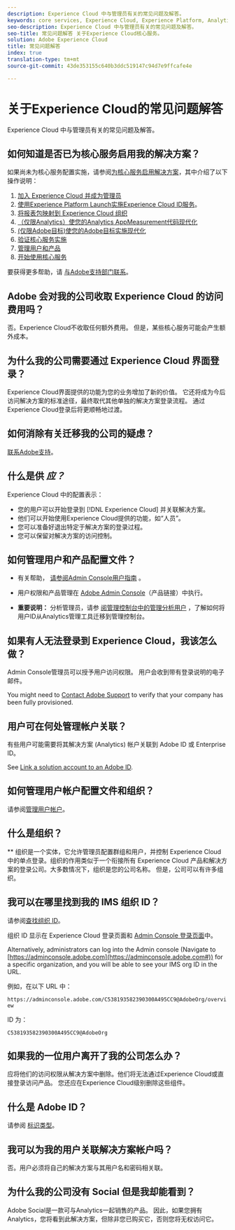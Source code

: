 ```yaml
---
description: Experience Cloud 中与管理员有关的常见问题及解答。
keywords: core services, Experience Cloud, Experience Platform, Analytics, Target, user management.
seo-description: Experience Cloud 中与管理员有关的常见问题及解答。
seo-title: 常见问题解答 关于Experience Cloud核心服务。
solution: Adobe Experience Cloud
title: 常见问题解答
index: true
translation-type: tm+mt
source-git-commit: 43de353155c640b3ddc519147c94d7e9ffcafe4e

---
```



# 关于Experience Cloud的常见问题解答

Experience Cloud 中与管理员有关的常见问题及解答。

## 如何知道是否已为核心服务启用我的解决方案？

如果尚未为核心服务配置实施，请参阅[为核心服务启用解决方案](../core-services/core-services.md#concept_07ED1D5C64234E77976E6D572E78FB9C)，其中介绍了以下操作说明：

1. [加入 Experience Cloud 并成为管理员](../core-services/core-services.md#section_2423F0BD3DF642658103310EE5EA6154)
1. [使用Experience Platform Launch实施Experience Cloud ID服务](https://docs.adobe.com/content/help/en/launch/using/intro/get-started/quick-start.html)。
1. [将报表包映射到 Experience Cloud 组织](../core-services/core-services.md#concept_apg_zq2_rw)
1. [（仅限Analytics）使您的Analytics AppMeasurement代码现代化](../core-services/core-services.md#section_1798D9D0F05C47E29816AC4EEB9A0913)
1. [(仅限Adobe目标)使您的Adobe目标实施现代化](../core-services/core-services.md#section_C2F4493C7A36406DAE2266B429A4BD24)
1. [验证核心服务实施](../core-services/core-services.md#section_E641782A0F4F44AF8C9C91216BE330D5)
1. [管理用户和产品](../core-services/core-services.md#section_B6E95F4E0E12483CB9DA99CBC0C5A4AF)
1. [开始使用核心服务](../core-services/core-services.md#section_960C06093623462E8EA247B3E97274A1)

要获得更多帮助，请 [与Adobe支持部门联系](https://helpx.adobe.com/marketing-cloud/contact-support.html)。

## Adobe 会对我的公司收取 Experience Cloud 的访问费用吗？

否。Experience Cloud不收取任何额外费用。 但是，某些核心服务可能会产生额外成本。

## 为什么我的公司需要通过 Experience Cloud 界面登录？

Experience Cloud界面提供的功能为您的业务增加了新的价值。 它还将成为今后访问解决方案的标准途径，最终取代其他单独的解决方案登录流程。 通过Experience Cloud登录后将更顺畅地过渡。

## 如何消除有关迁移我的公司的疑虑？

[联系Adobe支持](https://helpx.adobe.com/marketing-cloud/contact-support.html)。

## 什么是供 _应？_

Experience Cloud 中的配置表示：

* 您的用户可以开始登录到 [!DNL Experience Cloud] 并关联解决方案。
* 他们可以开始使用Experience Cloud提供的功能，如“人员”。
* 您可以准备好退出特定于解决方案的登录过程。
* 您可以保留对解决方案的访问控制。

## 如何管理用户和产品配置文件？

* 有关帮助， [请参阅Admin Console用户指南](https://helpx.adobe.com/enterprise/administering/user-guide.html) 。

* 用户权限和产品管理在 [Adobe Admin Console](https://adminconsole.adobe.com/enterprise)（产品链接）中执行。

* **重要说明：** 分析管理员，请参 [阅管理控制台中的管理分析用户](https://docs.adobe.com/content/help/en/analytics/admin/user-product-management/user-management/migrate-users/c-migration-tool.html) ，了解如何将用户ID从Analytics管理工具迁移到管理控制台。

## 如果有人无法登录到 Experience Cloud，我该怎么做？

Admin Console管理员可以授予用户访问权限。 用户会收到带有登录说明的电子邮件。

You might need to [Contact Adobe Support](https://helpx.adobe.com/marketing-cloud/contact-support.html) to verify that your company has been fully provisioned.

## 用户可在何处管理帐户关联？

有些用户可能需要将其解决方案 (Analytics) 帐户关联到 Adobe ID 或 Enterprise ID。

See [Link a solution account to an Adobe ID](../admin-getting-started/organizations.md#task_FD389E78640848919E247AC5E95B8369).

## 如何管理用户帐户配置文件和组织？

请参阅[管理用户帐户](../admin-getting-started/organizations.md#topic_C31CB834F109465A82ED57FF0563B3F1)。

## 什么是组织？

** 组织是一个实体，它允许管理员配置群组和用户，并控制 Experience Cloud 中的单点登录。组织的作用类似于一个衔接所有 Experience Cloud 产品和解决方案的登录公司。大多数情况下，组织是您的公司名称。 但是，公司可以有许多组织。

## 我可以在哪里找到我的 IMS 组织 ID？

请参阅[查找组织 ID](organizations.md)。

组织 ID 显示在 Experience Cloud 登录页面和 [Admin Console 登录页面](https://adminconsole.adobe.com)中。

Alternatively, administrators can log into the Admin console (Navigate to [https://adminconsole.adobe.com](https://adminconsole.adobe.com#)) for a specific organization, and you will be able to see your IMS org ID in the URL.

例如，在以下 URL 中：

`https://adminconsole.adobe.com/C538193582390300A495CC9@AdobeOrg/overview`

ID 为：

`C538193582390300A495CC9@AdobeOrg`

## 如果我的一位用户离开了我的公司怎么办？

应将他们的访问权限从解决方案中删除。他们将无法通过Experience Cloud或直接登录访问产品。 您还应在Experience Cloud级别删除这些组件。

## 什么是 Adobe ID？

请参阅 [标识类型](https://helpx.adobe.com/enterprise/help/identity.html)。

## 我可以为我的用户关联解决方案帐户吗？

否。用户必须将自己的解决方案与其用户名和密码相关联。

## 为什么我的公司没有 Social 但是我却能看到？

Adobe Social是一款可与Analytics一起销售的产品。 因此，如果您拥有Analytics，您将看到此解决方案，但除非您已购买它，否则您将无权访问它。
